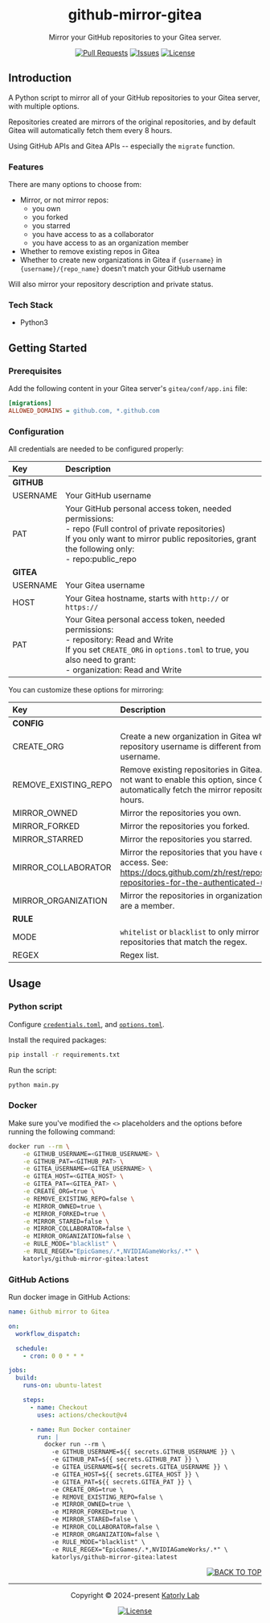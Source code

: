 <a name="readme-top"></a>
<div align="center">

<!-- <a href="#">
  <img src="https://github.com/katorlys/.github/blob/main/assets/logo/logo.png" height="100">
</a><br> -->

<h1>
  github-mirror-gitea
</h1>

<p>
  Mirror your GitHub repositories to your Gitea server.
</p>

[![Pull Requests][github-pr-badge]][github-pr-link]
[![Issues][github-issue-badge]][github-issue-link]
[![License][github-license-badge]](LICENSE)

</div>


<!-- Main Body -->

## Introduction
A Python script to mirror all of your GitHub repositories to your Gitea server, with multiple options.

Repositories created are mirrors of the original repositories, and by default Gitea will automatically fetch them every 8 hours.

Using GitHub APIs and Gitea APIs -- especially the `migrate` function.

### Features
There are many options to choose from:
- Mirror, or not mirror repos:
  - you own
  - you forked
  - you starred
  - you have access to as a collaborator
  - you have access to as an organization member
- Whether to remove existing repos in Gitea
- Whether to create new organizations in Gitea if `{username}` in `{username}/{repo_name}` doesn't match your GitHub username

Will also mirror your repository description and private status.

### Tech Stack
- Python3


## Getting Started
### Prerequisites
Add the following content in your Gitea server's `gitea/conf/app.ini` file:
```ini
[migrations]
ALLOWED_DOMAINS = github.com, *.github.com
```

### Configuration
All credentials are needed to be configured properly:

| Key        | Description                                                                                                                                                                                                   |
|:-----------|:--------------------------------------------------------------------------------------------------------------------------------------------------------------------------------------------------------------|
| **GITHUB** |                                                                                                                                                                                                               |
| USERNAME   | Your GitHub username                                                                                                                                                                                          |
| PAT        | Your GitHub personal access token, needed permissions:<br> - repo (Full control of private repositories)<br> If you only want to mirror public repositories, grant the following only:<br> - repo:public_repo |
| **GITEA**  |                                                                                                                                                                                                               |
| USERNAME   | Your Gitea username                                                                                                                                                                                           |
| HOST       | Your Gitea hostname, starts with `http://` or `https://`                                                                                                                                                      |
| PAT        | Your Gitea personal access token, needed permissions:<br> - repository: Read and Write<br> If you set `CREATE_ORG` in `options.toml` to true, you also need to grant:<br> - organization: Read and Write      |

You can customize these options for mirroring:

| Key                  | Description                                                                                                                                                |
|:---------------------|:-----------------------------------------------------------------------------------------------------------------------------------------------------------|
| **CONFIG**           |                                                                                                                                                            |
| CREATE_ORG           | Create a new organization in Gitea when the repository username is different from your GitHub username.                                                    |
| REMOVE_EXISTING_REPO | Remove existing repositories in Gitea. You may not want to enable this option, since Gitea will automatically fetch the mirror repositories every 8 hours. |
| MIRROR_OWNED         | Mirror the repositories you own.                                                                                                                           |
| MIRROR_FORKED        | Mirror the repositories you forked.                                                                                                                        |
| MIRROR_STARRED       | Mirror the repositories you starred.                                                                                                                       |
| MIRROR_COLLABORATOR  | Mirror the repositories that you have collaborator access. See: https://docs.github.com/zh/rest/repos/repos#list-repositories-for-the-authenticated-user   |
| MIRROR_ORGANIZATION  | Mirror the repositories in organizations that you are a member.                                                                                            |
| **RULE**             |                                                                                                                                                            |
| MODE                 | `whitelist` or `blacklist` to only mirror or skip repositories that match the regex.                                                                       |
| REGEX                | Regex list.                                                                                                                                                |


## Usage
### Python script
Configure [`credentials.toml`](config/credentials.toml), and [ `options.toml`](config/options.toml).

Install the required packages:
```bash
pip install -r requirements.txt
```
Run the script:
```bash
python main.py
```

### Docker
Make sure you've modified the `<>` placeholders and the options before running the following command:
```bash
docker run --rm \
    -e GITHUB_USERNAME=<GITHUB_USERNAME> \
    -e GITHUB_PAT=<GITHUB_PAT> \
    -e GITEA_USERNAME=<GITEA_USERNAME> \
    -e GITEA_HOST=<GITEA_HOST> \
    -e GITEA_PAT=<GITEA_PAT> \
    -e CREATE_ORG=true \
    -e REMOVE_EXISTING_REPO=false \
    -e MIRROR_OWNED=true \
    -e MIRROR_FORKED=true \
    -e MIRROR_STARED=false \
    -e MIRROR_COLLABORATOR=false \
    -e MIRROR_ORGANIZATION=false \
    -e RULE_MODE="blacklist" \
    -e RULE_REGEX="EpicGames/.*,NVIDIAGameWorks/.*" \
    katorlys/github-mirror-gitea:latest
```

### GitHub Actions
Run docker image in GitHub Actions:
```yml
name: Github mirror to Gitea

on:
  workflow_dispatch:

  schedule:
    - cron: 0 0 * * *

jobs:
  build:
    runs-on: ubuntu-latest

    steps:
      - name: Checkout
        uses: actions/checkout@v4

      - name: Run Docker container
        run: |
          docker run --rm \
            -e GITHUB_USERNAME=${{ secrets.GITHUB_USERNAME }} \
            -e GITHUB_PAT=${{ secrets.GITHUB_PAT }} \
            -e GITEA_USERNAME=${{ secrets.GITEA_USERNAME }} \
            -e GITEA_HOST=${{ secrets.GITEA_HOST }} \
            -e GITEA_PAT=${{ secrets.GITEA_PAT }} \
            -e CREATE_ORG=true \
            -e REMOVE_EXISTING_REPO=false \
            -e MIRROR_OWNED=true \
            -e MIRROR_FORKED=true \
            -e MIRROR_STARED=false \
            -e MIRROR_COLLABORATOR=false \
            -e MIRROR_ORGANIZATION=false \
            -e RULE_MODE="blacklist" \
            -e RULE_REGEX="EpicGames/.*,NVIDIAGameWorks/.*" \
            katorlys/github-mirror-gitea:latest
```


<!-- /Main Body -->


<div align="right">
  
[![BACK TO TOP][back-to-top-button]](#readme-top)

</div>

---

<div align="center">

<p>
  Copyright &copy; 2024-present <a target="_blank" href="https://github.com/katorlys">Katorly Lab</a>
</p>

[![License][github-license-badge-bottom]](LICENSE)

</div>

[back-to-top-button]: https://img.shields.io/badge/BACK_TO_TOP-151515?style=flat-square
[github-pr-badge]: https://img.shields.io/github/issues-pr/katorlys/github-mirror-gitea?label=pulls&labelColor=151515&color=79E096&style=flat-square
[github-pr-link]: https://github.com/katorlys/github-mirror-gitea/pulls
[github-issue-badge]: https://img.shields.io/github/issues/katorlys/github-mirror-gitea?labelColor=151515&color=FFC868&style=flat-square
[github-issue-link]: https://github.com/katorlys/github-mirror-gitea/issues
[github-license-badge]: https://img.shields.io/github/license/katorlys/github-mirror-gitea?labelColor=151515&color=EFEFEF&style=flat-square
<!-- https://img.shields.io/badge/license-CC_BY--NC--SA_4.0-EFEFEF?labelColor=151515&style=flat-square -->
[github-license-badge-bottom]: https://img.shields.io/github/license/katorlys/github-mirror-gitea?labelColor=151515&color=EFEFEF&style=for-the-badge
<!-- https://img.shields.io/badge/license-CC_BY--NC--SA_4.0-EFEFEF?labelColor=151515&style=for-the-badge -->